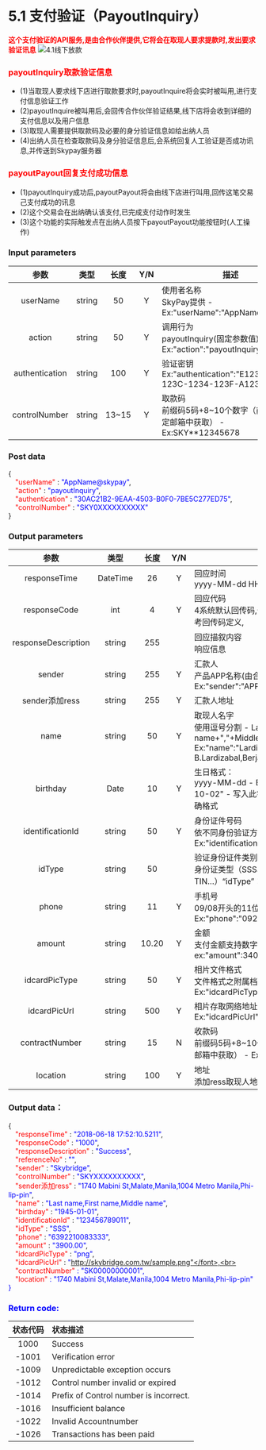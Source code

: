 # 5.1 支付验证（PayoutInquiry）
**<font color=red>这个支付验证的API服务,是由合作伙伴提供,它将会在取现人要求提款时,发出要求验证讯息</font>**
![4.1线下放款](/public/4.1线下放款.png)


### <font color = red>payoutInquiry取款验证信息</font>
- (1)当取现人要求线下店进行取款要求时,payoutInquire将会实时被叫用,进行支付信息验证工作
-  (2)payoutInquire被叫用后,会回传合作伙伴验证结果,线下店将会收到详细的支付信息以及用户信息
- (3)取现人需要提供取款码及必要的身分验证信息如给出纳人员
- (4)出纳人员在检查取款码及身分验证信息后,会系统回复人工验证是否成功讯息,并传送到Skypay服务器

###  <font color = red>payoutPayout回复支付成功信息</font>
- (1)payoutInquiry成功后,payoutPayout将会由线下店进行叫用,回传这笔交易己支付成功的讯息
- (2)这个交易会在出纳确认该支付,已完成支付动作时发生
- (3)这个功能的实际触发点在出纳人员按下payoutPayout功能按钮时(人工操作)


### Input parameters
| 参数                        |    类型     | 长度   |Y/N |描述|
| :-------------------------: | :-----------: |:-----:|:----:|--------------------------------|   
|userName |string|50|Y|使用者名称<br> SkyPay提供 - Ex:"userName":"AppName@skypay"|
|action|string|50|Y|调用行为<br>payoutInquiry(固定参数值) - Ex:"action":"payoutInquiry"|
|authentication   |string |100|Y|验证密钥<br>Ex:"authentication":"E1234567-123C-1234-123F-A12345670"|
|controlNumber |string|13~15|Y| 取款码<br> 前缀码5码+8~10个数字（前缀码在绑定邮箱中获取） - Ex:SKY**12345678|
### Post data


{<br>
    <font color=red>&ensp;&ensp;"userName"</font> : <font color=blue>"AppName@skypay"</font>,<br>
    <font color=red>&ensp;&ensp;"action"</font> : <font color=blue>"payoutInquiry"</font>,<br>
    <font color=red>&ensp;&ensp;"authentication"</font> : <font color=blue>"30AC21B2-9EAA-4503-B0F0-7BE5C277ED75"</font>,<br>
    <font color=red>&ensp;&ensp;"controlNumber"</font> : <font color=blue>"SKY0XXXXXXXXXX"</font><br>
}


### Output parameters
| 参数                        |    类型     | 长度   | Y/N|描述|
| :-------------------------: | :-----------: |:-----:| :--:|--------------------------------|   
|responseTime  |DateTime|26|Y |回应时间 <br>  yyyy-MM-dd HH:mm:ss.SSSS|
|responseCode  |int|4|Y |回应代码<br> 4系统默认回传码,长度为4的数字,标准参考回传码定义,|
|responseDescription  |string|255||回应描叙内容 <br> 响应信息|
|sender  |string|255|Y|汇款人 <br> 产品APP名称(由合作伙伴设计) - Ex:"sender":"APP NAME"|
|sender添加ress|string|255|Y |汇款人地址|
|name |string |50| Y|取现人名字  <br> 使用逗号分割  - Last name+","+First name+","+Middle name+","+Suffix - Ex:"name":"Lardizabal,Mary Annalou B.Lardizabal,Berja,|
|birthday |Date|10|Y |生日格式：<br>yyyy-MM-dd - Ex:"birthday":"1991-10-02" -  写入此字段，参数需要填入正确格式|
|identificationId  |string|50|Y|身份证件号码<br> 依不同身份验证方式,持有证件编号 - Ex:"identificationId":"442301922000"|
|idType  |string|50| |验证身份证件类别<br> 身份证类型（SSS、UMID、驾驶执照、TIN…）“idType”：“TIN”（|
|phone |string|11| Y |手机号<br>09/08开头的11位数字  <br> Ex:"phone":"09270348095"|
|amount |string|10.20| Y |金额 <br> 支付金额支持数字小数位两位 -  ex:"amount":3400.00|
|idcardPicType |string|50| Y|相片文件格式 <br> 文件格式之附属档名 - Ex:"idcardPicType":"jpg"|
|idcardPicUrl |string |500|Y|相片存取网络地址 <br> Ex:"idcardPicUrl":"https://12334"|
|contractNumber  |string|15|N|收款码 <br>前缀码5码+8~10个数字（前缀码在绑定邮箱中获取） - Ex:SKY**12345678|
|location  |string |100| Y|地址 <br>添加ress取现人地址|

### Output data：

{<br>
    <font color=red>&ensp;&ensp;"responseTime"</font> : <font color=blue>"2018-06-18 17:52:10.5211"</font>,<br>
    <font color=red>&ensp;&ensp;"responseCode"</font> : <font color=blue>"1000"</font>,<br>
    <font color=red>&ensp;&ensp;"responseDescription"</font> : <font color=blue>"Success"</font>,<br>
    <font color=red>&ensp;&ensp;"referenceNo"</font> : <font color=blue>""</font>,<br>
    <font color=red>&ensp;&ensp;"sender"</font> : <font color=blue>"Skybridge"</font>,<br>
    <font color=red>&ensp;&ensp;"controlNumber"</font> : <font color=blue>"SKYXXXXXXXXXX"</font>,<br>
    <font color=red>&ensp;&ensp;"sender添加ress"</font> : <font color=blue>"1740 Mabini St,Malate,Manila,1004 Metro Manila,Phi-lip-pin"</font>,<br>
    <font color=red>&ensp;&ensp;"name"</font> : <font color=blue>"Last name,First name,Middle name"</font>,<br>
    <font color=red>&ensp;&ensp;"birthday"</font> : <font color=blue>"1945-01-01"</font>,<br>
    <font color=red>&ensp;&ensp;"identificationId"</font> : <font color=blue>"123456789011"</font>,<br>
    <font color=red>&ensp;&ensp;"idType"</font> : <font color=blue>"SSS"</font>,<br>
    <font color=red>&ensp;&ensp;"phone"</font> : <font color=blue>"6392210083333"</font>,<br>
    <font color=red>&ensp;&ensp;"amount"</font> : <font color=blue>"3900.00"</font>,<br>
    <font color=red>&ensp;&ensp;"idcardPicType"</font> : <font color=blue>"png"</font>,<br>
    <font color=red>&ensp;&ensp;"idcardPicUrl"</font> : <font color=blue>"http://skybridge.com.tw/sample.png"</font>,<br>
    <font color=red>&ensp;&ensp;"contractNumber"</font> : <font color=blue>"SK00000000001"</font>,<br>
    <font color=red>&ensp;&ensp;"location"</font> : <font color=blue>"1740 Mabini St,Malate,Manila,1004 Metro Manila,Phi-lip-pin"</font><br>
}


### Return code:

| 状态代码                        |   状态描述    | 
| :-------------------------: | :----------- |
|1000 |Success|
|-1001|Verification error|
|-1009|Unpredictable exception occurs|
|-1012|Control number invalid or expired|
|-1014|Prefix of Control number is incorrect.|
|-1016|Insufficient balance|
|-1022|Invalid Accountnumber|
|-1026|Transactions has been paid|




